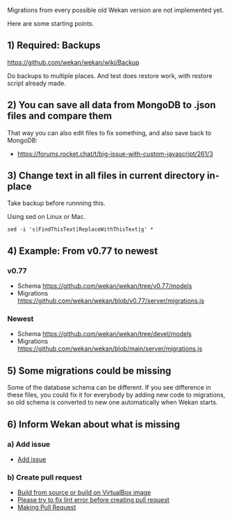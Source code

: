 Migrations from every possible old Wekan version are not implemented yet.

Here are some starting points.

## 1) Required: Backups

https://github.com/wekan/wekan/wiki/Backup

Do backups to multiple places. And test does restore work, with restore script already made.

## 2) You can save all data from MongoDB to .json files and compare them

That way you can also edit files to fix something, and also save back to MongoDB:
- https://forums.rocket.chat/t/big-issue-with-custom-javascript/261/3

## 3) Change text in all files in current directory in-place

Take backup before runnning this.

Using sed on Linux or Mac. 
```
sed -i 's|FindThisText|ReplaceWithThisText|g' *
```
## 4) Example: From v0.77 to newest

### v0.77
- Schema https://github.com/wekan/wekan/tree/v0.77/models
- Migrations https://github.com/wekan/wekan/blob/v0.77/server/migrations.js

### Newest
- Schema https://github.com/wekan/wekan/tree/devel/models
- Migrations https://github.com/wekan/wekan/blob/main/server/migrations.js

## 5) Some migrations could be missing

Some of the database schema can be different. If you see difference in these files, you could fix it for everybody by adding new code to migrations, so old schema is converted to new one automatically when Wekan starts.

## 6) Inform Wekan about what is missing

### a) Add issue
- [Add issue](https://github.com/wekan/wekan/issues)

### b) Create pull request
- [Build from source or build on VirtualBox image](Platforms)
- [Please try to fix lint error before creating pull request](Developer-Documentation#preventing-travis-ci-lint-errors-before-submitting-pull-requests)
- [Making Pull Request](https://help.github.com/articles/creating-a-pull-request/)